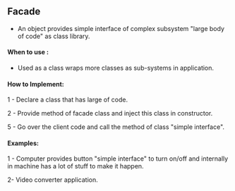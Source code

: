 
## Facade 
 
* An object provides simple interface of complex subsystem "large body of code" as class library.

#### When to use :
* Used as a class wraps more classes as sub-systems in application.
  
#### How to Implement:
1 - Declare a class that has large of code.

2 - Provide method of facade class and inject this class in constructor.

5 - Go over the client code and call the method of class "simple interface".

#### Examples:
1 - Computer provides button "simple interface" to turn on/off 
and internally in machine has a lot of stuff to make it happen. 

2- Video converter application.